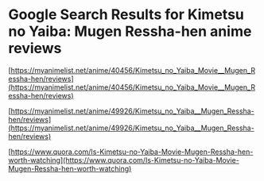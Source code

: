 # Google Search Results for Kimetsu no Yaiba: Mugen Ressha-hen anime reviews
[https://myanimelist.net/anime/40456/Kimetsu_no_Yaiba_Movie__Mugen_Ressha-hen/reviews](https://myanimelist.net/anime/40456/Kimetsu_no_Yaiba_Movie__Mugen_Ressha-hen/reviews)

[https://myanimelist.net/anime/49926/Kimetsu_no_Yaiba__Mugen_Ressha-hen/reviews](https://myanimelist.net/anime/49926/Kimetsu_no_Yaiba__Mugen_Ressha-hen/reviews)

[https://www.quora.com/Is-Kimetsu-no-Yaiba-Movie-Mugen-Ressha-hen-worth-watching](https://www.quora.com/Is-Kimetsu-no-Yaiba-Movie-Mugen-Ressha-hen-worth-watching)

